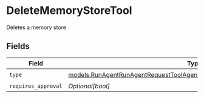 # DeleteMemoryStoreTool

Deletes a memory store


## Fields

| Field                                                                                                                                                              | Type                                                                                                                                                               | Required                                                                                                                                                           | Description                                                                                                                                                        |
| ------------------------------------------------------------------------------------------------------------------------------------------------------------------ | ------------------------------------------------------------------------------------------------------------------------------------------------------------------ | ------------------------------------------------------------------------------------------------------------------------------------------------------------------ | ------------------------------------------------------------------------------------------------------------------------------------------------------------------ |
| `type`                                                                                                                                                             | [models.RunAgentRunAgentRequestToolAgentsRequestRequestBodySettingsTools8Type](../models/runagentrunagentrequesttoolagentsrequestrequestbodysettingstools8type.md) | :heavy_check_mark:                                                                                                                                                 | N/A                                                                                                                                                                |
| `requires_approval`                                                                                                                                                | *Optional[bool]*                                                                                                                                                   | :heavy_minus_sign:                                                                                                                                                 | N/A                                                                                                                                                                |